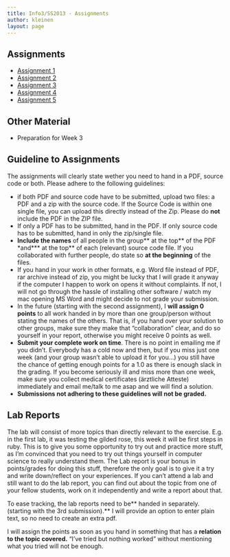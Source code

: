 ```yaml
---
title: Info3/SS2013 - Assignments
author: kleinen
layout: page
---
```

## Assignments
* [Assignment 1](assignment-01.html)
* [Assignment 2](assignment-02.html)
* [Assignment 3](assignment-03.html)
* [Assignment 4](assignment-04.html)
* [Assignment 5](assignment-05.html)

## Other Material

* Preparation for Week 3

## Guideline to Assignments

The assignments will clearly state wether you need to hand in a PDF, source code or both. Please adhere to the following guidelines:

*   if both PDF and source code have to be submitted, upload two files: a PDF and a zip with the source code. If the Source Code is within one single file, you can upload this directly instead of the Zip. Please do **not** include the PDF in the ZIP file.
*   If only a PDF has to be submitted, hand in the PDF. If only source code has to be submitted, hand in only the zip/single file.
*   **Include the names** of all people in the group** at the top** of the PDF \*and\*** at the top** of each (relevant) source code file. If you collaborated with further people, do state so **at the beginning** of the files.
*   If you hand in your work in other formats, e.g. Word file instead of PDF, rar archive instead of zip, you might be lucky that I will grade it anyway if the computer I happen to work on opens it without complaints. If not, I will not go through the hassle of installing other software / watch my mac opening MS Word and might decide to not grade your submission.
*   In the future (starting with the second assignment), I **will assign 0 points** to all work handed in by more than one group/person without stating the names of the others. That is, if you hand over your solution to other groups, make sure they make that &#8220;collaboration&#8221; clear, and do so yourself in your report, otherwise you might receive 0 points as well.
*   **Submit your complete work on time**. There is no point in emailing me if you didn&#8217;t. Everybody has a cold now and then, but if you miss just one week (and your group wasn&#8217;t able to upload it for you&#8230;) you still have the chance of getting enough points for a 1.0 as there is enough slack in the grading. If you become seriously ill and miss more than one week, make sure you collect medical certificates (ärztliche Atteste) immediately and email me/talk to me asap and we will find a solution.
*   **Submissions not adhering to these guidelines will not be graded.**

## Lab Reports

The lab will consist of more topics than directly relevant to the exercise. E.g. in the first lab, it was testing the gilded rose, this week it will be first steps in ruby. This is to give you some opportunity to try out and practice more stuff, as I&#8217;m convinced that you need to try out things yourself in computer science to really understand them. The Lab report is your bonus in points/grades for doing this stuff, therefore the only goal is to give it a try and write down/reflect on your experiences. If you can&#8217;t attend a lab and still want to do the lab report, you can find out about the topic from one of your fellow students, work on it independently and write a report about that.

To ease tracking, the lab reports need to be** handed in separately. (starting with the 3rd submission).** I will provide an option to enter plain text, so no need to create an extra pdf.

I will assign the points as soon as you hand in something that has a **relation to the topic covered.** &#8220;I&#8217;ve tried but nothing worked&#8221; without mentioning what you tried will not be enough.
